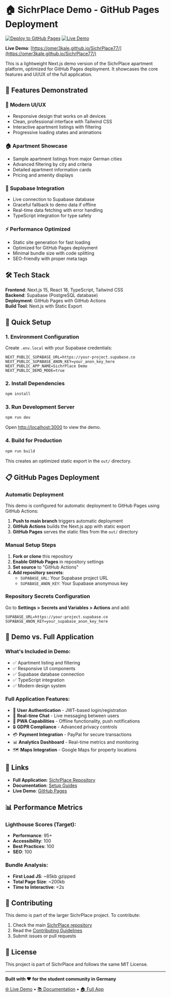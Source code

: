 # 🏠 SichrPlace Demo - GitHub Pages Deployment

[![Deploy to GitHub Pages](https://github.com/omer3kale/SichrPlace77/actions/workflows/deploy.yml/badge.svg)](https://github.com/omer3kale/SichrPlace77/actions/workflows/deploy.yml)
[![Live Demo](https://img.shields.io/badge/Live%20Demo-GitHub%20Pages-blue)](https://omer3kale.github.io/SichrPlace77/)

**Live Demo**: [https://omer3kale.github.io/SichrPlace77/](https://omer3kale.github.io/SichrPlace77/)

This is a lightweight Next.js demo version of the SichrPlace apartment platform, optimized for GitHub Pages deployment. It showcases the core features and UI/UX of the full application.

## 🚀 Features Demonstrated

### 📱 **Modern UI/UX**
- Responsive design that works on all devices
- Clean, professional interface with Tailwind CSS
- Interactive apartment listings with filtering
- Progressive loading states and animations

### 🏠 **Apartment Showcase**
- Sample apartment listings from major German cities
- Advanced filtering by city and criteria
- Detailed apartment information cards
- Pricing and amenity displays

### 🔌 **Supabase Integration**
- Live connection to Supabase database
- Graceful fallback to demo data if offline
- Real-time data fetching with error handling
- TypeScript integration for type safety

### ⚡ **Performance Optimized**
- Static site generation for fast loading
- Optimized for GitHub Pages deployment
- Minimal bundle size with code splitting
- SEO-friendly with proper meta tags

## 🛠️ Tech Stack

**Frontend**: Next.js 15, React 18, TypeScript, Tailwind CSS  
**Backend**: Supabase (PostgreSQL database)  
**Deployment**: GitHub Pages with GitHub Actions  
**Build Tool**: Next.js with Static Export  

## 🚀 Quick Setup

### 1. Environment Configuration

Create `.env.local` with your Supabase credentials:

```env
NEXT_PUBLIC_SUPABASE_URL=https://your-project.supabase.co
NEXT_PUBLIC_SUPABASE_ANON_KEY=your_anon_key_here
NEXT_PUBLIC_APP_NAME=SichrPlace Demo
NEXT_PUBLIC_DEMO_MODE=true
```

### 2. Install Dependencies

```bash
npm install
```

### 3. Run Development Server

```bash
npm run dev
```

Open [http://localhost:3000](http://localhost:3000) to view the demo.

### 4. Build for Production

```bash
npm run build
```

This creates an optimized static export in the `out/` directory.

## 📋 GitHub Pages Deployment

### Automatic Deployment

This demo is configured for automatic deployment to GitHub Pages using GitHub Actions:

1. **Push to main branch** triggers automatic deployment
2. **GitHub Actions** builds the Next.js app with static export
3. **GitHub Pages** serves the static files from the `out/` directory

### Manual Setup Steps

1. **Fork or clone** this repository
2. **Enable GitHub Pages** in repository settings
3. **Set source** to "GitHub Actions"
4. **Add repository secrets**:
   - `SUPABASE_URL`: Your Supabase project URL
   - `SUPABASE_ANON_KEY`: Your Supabase anonymous key

### Repository Secrets Configuration

Go to **Settings > Secrets and Variables > Actions** and add:

```
SUPABASE_URL=https://your-project.supabase.co
SUPABASE_ANON_KEY=your_supabase_anon_key_here
```

## 🎯 Demo vs. Full Application

### What's Included in Demo:
- ✅ Apartment listing and filtering
- ✅ Responsive UI components
- ✅ Supabase database connection
- ✅ TypeScript integration
- ✅ Modern design system

### Full Application Features:
- 🔐 **User Authentication** - JWT-based login/registration
- 💬 **Real-time Chat** - Live messaging between users
- 📱 **PWA Capabilities** - Offline functionality, push notifications
- 🔒 **GDPR Compliance** - Advanced privacy controls
- 💳 **Payment Integration** - PayPal for secure transactions
- 📊 **Analytics Dashboard** - Real-time metrics and monitoring
- 🗺️ **Maps Integration** - Google Maps for property locations

## 🔗 Links

- **Full Application**: [SichrPlace Repository](https://github.com/omer3kale/SichrPlace77)
- **Documentation**: [Setup Guides](https://github.com/omer3kale/Setup-Guides-for-Mentally-Challanged)
- **Live Demo**: [GitHub Pages](https://omer3kale.github.io/SichrPlace77/)

## 📊 Performance Metrics

### Lighthouse Scores (Target):
- **Performance**: 95+
- **Accessibility**: 100
- **Best Practices**: 100
- **SEO**: 100

### Bundle Analysis:
- **First Load JS**: ~85kb gzipped
- **Total Page Size**: ~200kb
- **Time to Interactive**: <2s

## 🤝 Contributing

This demo is part of the larger SichrPlace project. To contribute:

1. Check the main [SichrPlace repository](https://github.com/omer3kale/SichrPlace77)
2. Read the [Contributing Guidelines](https://github.com/omer3kale/SichrPlace77/blob/main/CONTRIBUTING.md)
3. Submit issues or pull requests

## 📄 License

This project is part of SichrPlace and follows the same MIT License.

---

**Built with ❤️ for the student community in Germany**

[🌐 Live Demo](https://omer3kale.github.io/SichrPlace77/) • [📚 Documentation](https://github.com/omer3kale/Setup-Guides-for-Mentally-Challanged) • [🏠 Full App](https://github.com/omer3kale/SichrPlace77)
